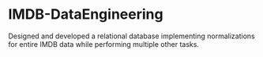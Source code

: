 # IMDB-DataEngineering
Designed and developed a relational database implementing normalizations for entire IMDB data while performing multiple other tasks.
